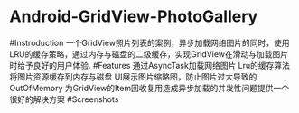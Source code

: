 Android-GridView-PhotoGallery
===

#Instroduction
一个GridView照片列表的案例，异步加载网络图片的同时，使用LRU的缓存策略，通过内存与磁盘的二级缓存，实现GridView在滑动与加载图片时给予良好的用户体验.
#Features
通过AsyncTask加载网络图片
Lru的缓存算法将图片资源缓存到内存与磁盘
UI展示图片缩略图，防止图片过大导致的OutOfMemory
为GridView的Item回收复用造成异步加载的并发性问题提供一个很好的解决方案
#Screenshots
